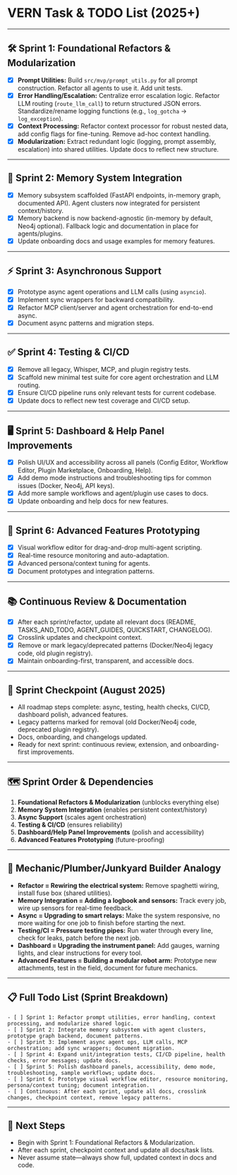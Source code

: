 # VERN Task & TODO List (2025+)

---

## 🛠️ Sprint 1: Foundational Refactors & Modularization

- [x] **Prompt Utilities:** Build `src/mvp/prompt_utils.py` for all prompt construction. Refactor all agents to use it. Add unit tests.
- [x] **Error Handling/Escalation:** Centralize error escalation logic. Refactor LLM routing (`route_llm_call`) to return structured JSON errors. Standardize/rename logging functions (e.g., `log_gotcha` → `log_exception`).
- [x] **Context Processing:** Refactor context processor for robust nested data, add config flags for fine-tuning. Remove ad-hoc context handling.
- [x] **Modularization:** Extract redundant logic (logging, prompt assembly, escalation) into shared utilities. Update docs to reflect new structure.

---

## 🧠 Sprint 2: Memory System Integration

- [x] Memory subsystem scaffolded (FastAPI endpoints, in-memory graph, documented API). Agent clusters now integrated for persistent context/history.
- [x] Memory backend is now backend-agnostic (in-memory by default, Neo4j optional). Fallback logic and documentation in place for agents/plugins.
- [x] Update onboarding docs and usage examples for memory features.

---

## ⚡ Sprint 3: Asynchronous Support

- [x] Prototype async agent operations and LLM calls (using `asyncio`).
- [x] Implement sync wrappers for backward compatibility.
- [x] Refactor MCP client/server and agent orchestration for end-to-end async.
- [x] Document async patterns and migration steps.

---

## ✅ Sprint 4: Testing & CI/CD

- [x] Remove all legacy, Whisper, MCP, and plugin registry tests.
- [x] Scaffold new minimal test suite for core agent orchestration and LLM routing.
- [x] Ensure CI/CD pipeline runs only relevant tests for current codebase.
- [x] Update docs to reflect new test coverage and CI/CD setup.

---

## 🖥️ Sprint 5: Dashboard & Help Panel Improvements

- [x] Polish UI/UX and accessibility across all panels (Config Editor, Workflow Editor, Plugin Marketplace, Onboarding, Help).
- [x] Add demo mode instructions and troubleshooting tips for common issues (Docker, Neo4j, API keys).
- [x] Add more sample workflows and agent/plugin use cases to docs.
- [x] Update onboarding and help docs for new features.

---

## 🚀 Sprint 6: Advanced Features Prototyping

- [x] Visual workflow editor for drag-and-drop multi-agent scripting.
- [x] Real-time resource monitoring and auto-adaptation.
- [x] Advanced persona/context tuning for agents.
- [x] Document prototypes and integration patterns.

---

## 📚 Continuous Review & Documentation

- [x] After each sprint/refactor, update all relevant docs (README, TASKS_AND_TODO, AGENT_GUIDES, QUICKSTART, CHANGELOG).
- [x] Crosslink updates and checkpoint context.
- [x] Remove or mark legacy/deprecated patterns (Docker/Neo4j legacy code, old plugin registry).
- [x] Maintain onboarding-first, transparent, and accessible docs.

---

## 🏁 Sprint Checkpoint (August 2025)

- All roadmap steps complete: async, testing, health checks, CI/CD, dashboard polish, advanced features.
- Legacy patterns marked for removal (old Docker/Neo4j code, deprecated plugin registry).
- Docs, onboarding, and changelogs updated.
- Ready for next sprint: continuous review, extension, and onboarding-first improvements.


---

## 🗺️ Sprint Order & Dependencies

1. **Foundational Refactors & Modularization** (unblocks everything else)
2. **Memory System Integration** (enables persistent context/history)
3. **Async Support** (scales agent orchestration)
4. **Testing & CI/CD** (ensures reliability)
5. **Dashboard/Help Panel Improvements** (polish and accessibility)
6. **Advanced Features Prototyping** (future-proofing)

---

## 🧩 Mechanic/Plumber/Junkyard Builder Analogy

- **Refactor = Rewiring the electrical system:** Remove spaghetti wiring, install fuse box (shared utilities).
- **Memory Integration = Adding a logbook and sensors:** Track every job, wire up sensors for real-time feedback.
- **Async = Upgrading to smart relays:** Make the system responsive, no more waiting for one job to finish before starting the next.
- **Testing/CI = Pressure testing pipes:** Run water through every line, check for leaks, patch before the next job.
- **Dashboard = Upgrading the instrument panel:** Add gauges, warning lights, and clear instructions for every tool.
- **Advanced Features = Building a modular robot arm:** Prototype new attachments, test in the field, document for future mechanics.

---

## 📋 Full Todo List (Sprint Breakdown)

```
- [ ] Sprint 1: Refactor prompt utilities, error handling, context processing, and modularize shared logic.
- [ ] Sprint 2: Integrate memory subsystem with agent clusters, prototype graph backend, document patterns.
- [ ] Sprint 3: Implement async agent ops, LLM calls, MCP orchestration; add sync wrappers; document migration.
- [ ] Sprint 4: Expand unit/integration tests, CI/CD pipeline, health checks, error messages; update docs.
- [ ] Sprint 5: Polish dashboard panels, accessibility, demo mode, troubleshooting, sample workflows; update docs.
- [ ] Sprint 6: Prototype visual workflow editor, resource monitoring, persona/context tuning; document integration.
- [ ] Continuous: After each sprint, update all docs, crosslink changes, checkpoint context, remove legacy patterns.
```

---

## 🏁 Next Steps

- Begin with Sprint 1: Foundational Refactors & Modularization.
- After each sprint, checkpoint context and update all docs/task lists.
- Never assume state—always show full, updated context in docs and code.
